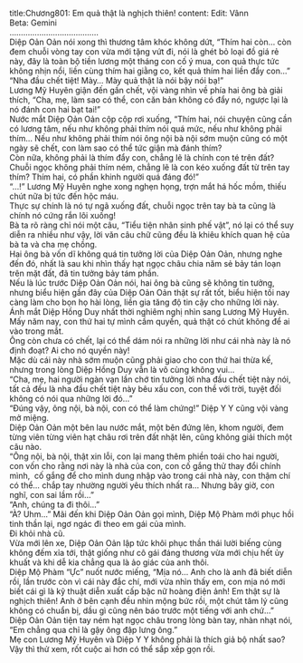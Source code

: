 title:Chương801: Em quả thật là nghịch thiên!
content:
Edit: Vânn<br>Beta: Gemini<br>…………………………………<br>Diệp Oản Oản nói xong thì thương tâm khóc không dứt, “Thím hai còn… còn đem chuỗi vòng tay con vừa mới tặng vứt đi, nói là ghét bỏ loại đồ giá rẻ này, đây là toàn bộ tiền lương một tháng con cố ý mua, con quả thực tức không nhịn nổi, liền cùng thím hai giằng co, kết quả thím hai liền đẩy con…”<br>“Nha đầu chết tiệt! Mày… Mày quả thật là nói bậy nói bạ!”<br>Lương Mỹ Huyên giận đến gần chết, vội vàng nhìn về phía hai ông bà giải thích, “Cha, mẹ, làm sao có thể, con căn bản không có đẩy nó, ngược lại là nó đánh con hai bạt tai!”<br>Nước mắt Diệp Oản Oản cộp cộp rơi xuống, “Thím hai, nói chuyện cũng cần có lương tâm, nếu như không phải thím nói quá mức, nếu như không phải thím… Nếu như không phải thím nói ông nội bà nội sớm muộn cũng có một ngày sẽ chết, con làm sao có thể tức giận mà đánh thím?<br>Còn nữa, không phải là thím đẩy con, chẳng lẽ là chính con té trên đất? Chuỗi ngọc không phải thím ném, chẳng lẽ là con kéo xuống đất từ trên tay thím? Thím hai, có phần khinh người quá đáng đó!”<br>“…!” Lương Mỹ Huyên nghe xong nghẹn họng, trợn mắt há hốc mồm, thiếu chút nữa bị tức đến hộc máu.<br>Thực sự chính là nó tự ngã xuống đất, chuỗi ngọc trên tay bà ta cũng là chính nó cứng rắn lôi xuống!<br>Bà ta rõ ràng chỉ nói một câu, “Tiểu tiện nhân sinh phế vật”, nó lại có thể suy diễn ra nhiều như vậy, lời văn câu chữ cũng đều là khiêu khích quan hệ của bà ta và cha mẹ chồng.<br>Hai ông bà vốn dĩ không quá tin tưởng lời của Diệp Oản Oản, nhưng nghe đến đó, nhất là sau khi nhìn thấy hạt ngọc châu chia năm sẻ bảy tán loạn trên mặt đất, đã tin tưởng bảy tám phần.<br>Nếu là lúc trước Diệp Oản Oản nói, hai ông bà cũng sẽ không tin tưởng, nhưng biểu hiện gần đây của Diệp Oản Oản thật sự rất tốt, biểu hiện tối nay càng làm cho bọn họ hài lòng, liền gia tăng độ tin cậy cho những lời này.<br>Ánh mắt Diệp Hồng Duy nhất thời nghiêm nghị nhìn sang Lương Mỹ Huyên.<br>Mấy năm nay, con thứ hai tự mình cầm quyền, quả thật có chút không để ai vào trong mắt.<br>Ông còn chưa có chết, lại có thể dám nói ra những lời như cái nhà này là nó định đoạt? Ai cho nó quyền này!<br>Mặc dù cái này nhà sớm muộn cũng phải giao cho con thứ hai thừa kế, nhưng trong lòng Diệp Hồng Duy vẫn là vô cùng không vui…<br>“Cha, mẹ, hai người ngàn vạn lần chớ tin tưởng lời nha đầu chết tiệt này nói, tất cả đều là nha đầu chết tiệt này bêu xấu con, con thề với trời, tuyệt đối không có nói qua những lời đó…”<br>“Đúng vậy, ông nội, bà nội, con có thể làm chứng!” Diệp Y Y cũng vội vàng mở miệng.<br>Diệp Oản Oản một bên lau nước mắt, một bên đứng lên, khom người, đem từng viên từng viên hạt châu rơi trên đất nhặt lên, cũng không giải thích một câu nào.<br>“Ông nội, bà nội, thật xin lỗi, con lại mang thêm phiền toái cho hai người, con vốn cho rằng nơi này là nhà của con, con cố gắng thử thay đổi chính mình,  cố gắng để cho mình dung nhập vào trong cái nhà này, con thậm chí có thể… chắp tay nhường người yêu thích nhất ra… Nhưng bây giờ, con nghĩ, con sai lầm rồi…”<br>“Anh, chúng ta đi thôi…”<br>“À? Uhm…” Mãi đến khi Diệp Oản Oản gọi mình, Diệp Mộ Phàm mới phục hồi tinh thần lại, ngơ ngác đi theo em gái của mình.<br>Đi khỏi nhà cũ.<br>Vừa mới lên xe, Diệp Oản Oản lập tức khôi phục thần thái lười biếng cùng không đếm xỉa tới, thật giống như cô gái đáng thương vừa mới chịu hết ủy khuất và khi dễ kia chẳng qua là ảo giác của anh thôi.<br>Diệp Mộ Phàm “Ực” nuốt nước miếng, “Mịa nó… Anh cho là anh đã biết diễn rồi, lần trước còn vì cái này đắc chí, mới vừa nhìn thấy em, con mịa nó mới biết cái gì là kỹ thuật diễn xuất cấp bậc nữ hoàng điện ảnh! Em thật sự là nghịch thiên! Anh ở bên cạnh đều nhìn mộng bức rồi, một chút tâm lý cũng không có chuẩn bị, dầu gì cũng nên báo trước một tiếng với anh chứ…”<br>Diệp Oản Oản tiện tay ném hạt ngọc châu trong lòng bàn tay, nhàn nhạt nói, “Em chẳng qua chỉ là gậy ông đập lưng ông.”<br>Mẹ con Lương Mỹ Huyên và Diệp Y Y không phải là thích giả bộ nhất sao?<br>Vậy thì thử xem, rốt cuộc ai hơn có thể sắp xếp gọn rồi.